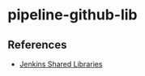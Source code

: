 # pipeline-github-lib

## References

  - [Jenkins Shared Libraries](https://jenkins.io/doc/book/pipeline/shared-libraries/)

